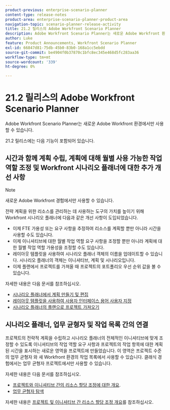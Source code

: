 ```yaml
---
product-previous: enterprise-scenario-planner
content-type: release-notes
product-area: enterprise-scenario-planner-product-area
navigation-topic: scenario-planner-release-activity
title: 21.2 릴리스의 Adobe Workfront Scenario Planner
description: Adobe Workfront Scenario Planner는 새로운 Adobe Workfront 환경에서만 사용할 수 있습니다.
author: Luke
feature: Product Announcements, Workfront Scenario Planner
exl-id: 66847d81-75db-45b0-83b0-168a1cc5ebdd
source-git-commit: be4904f0b37870c1bfc8ec345e468d5fc283aa36
workflow-type: tm+mt
source-wordcount: '339'
ht-degree: 0%

---
```


# 21.2 릴리스의 Adobe Workfront Scenario Planner

Adobe Workfront Scenario Planner는 새로운 Adobe Workfront 환경에서만 사용할 수 있습니다.

21.2 릴리스에는 다음 기능이 포함되어 있습니다.

## 시간과 함께 계획 수립, 계획에 대해 월별 사용 가능한 작업 역할 조정 및 Workfront 시나리오 플래너에 대한 추가 개선 사항

>[!NOTE]
>
>새로운 Adobe Workfront 경험에서만 사용할 수 있습니다.

전략 계획을 위한 리소스를 관리하는 데 사용하는 도구의 가치를 높이기 위해 Workfront 시나리오 플래너에 다음과 같은 개선 사항이 도입되었습니다.

* 이제 FTE 가용성 또는 요구 사항을 추정하여 리소스를 계획할 뿐만 아니라 시간을 사용할 수도 있습니다.
* 이제 이니셔티브에 대한 월별 작업 역할 요구 사항을 조정할 뿐만 아니라 계획에 대한 월별 작업 역할 가용성을 조정할 수도 있습니다.
* 레이아웃 템플릿을 사용하여 시나리오 플래너 객체의 이름을 업데이트할 수 있습니다. 시나리오 플래너의 객체는 이니셔티브, 계획 및 시나리오입니다.
* 이제 플랜에서 프로젝트를 가져올 때 프로젝트의 포트폴리오 우선 순위 값을 볼 수 있습니다.

자세한 내용은 다음 문서를 참조하십시오.

* [시나리오 플래너에서 계획 만들기 및 편집](../../../scenario-planner/create-and-edit-plans.md)
* [레이아웃 템플릿을 사용하여 사용자 인터페이스 용어 사용자 지정](../../../administration-and-setup/customize-workfront/use-layout-templates/customize-terminology.md)
* [시나리오 플래너의 플랜으로 프로젝트 가져오기](../../../scenario-planner/import-projects-to-plans.md)

## 시나리오 플래너, 업무 균형자 및 작업 목록 간의 연결

프로젝트의 전략적 계획을 수립하고 시나리오 플래너의 전체적인 이니셔티브에 맞게 조정할 수 있도록 이니셔티브의 작업 역할 요구 사항과 프로젝트의 작업 항목에 대한 계획된 시간을 표시하는 새로운 영역을 프로젝트에 만들었습니다. 이 영역은 프로젝트 수준의 업무 균형자 와 새 Workfront 환경의 작업 목록에서 사용할 수 있습니다. 클래식 경험에서는 업무 균형자 프로젝트에서만 사용할 수 있습니다.

자세한 내용은 다음 문서를 참조하십시오.

* [프로젝트와 이니셔티브 간의 리소스 할당 조정에 대한 개요](../../../scenario-planner/overview-reconcile-allocations-between-projects-initiatives.md).
* [업무 균형자 탐색](../../../resource-mgmt/workload-balancer/navigate-the-workload-balancer.md)

자세한 내용은 [프로젝트 및 이니셔티브 간 리소스 할당 조정 개요](../../../scenario-planner/overview-reconcile-allocations-between-projects-initiatives.md)를 참조하십시오.

